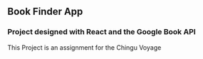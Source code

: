 ## Book Finder App

### Project designed with React and the Google Book API

This Project is an assignment for the Chingu Voyage
